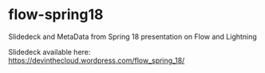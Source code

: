 # flow-spring18
Slidedeck and MetaData from Spring 18 presentation on Flow and Lightning

Slidedeck available here: https://devinthecloud.wordpress.com/flow_spring_18/
